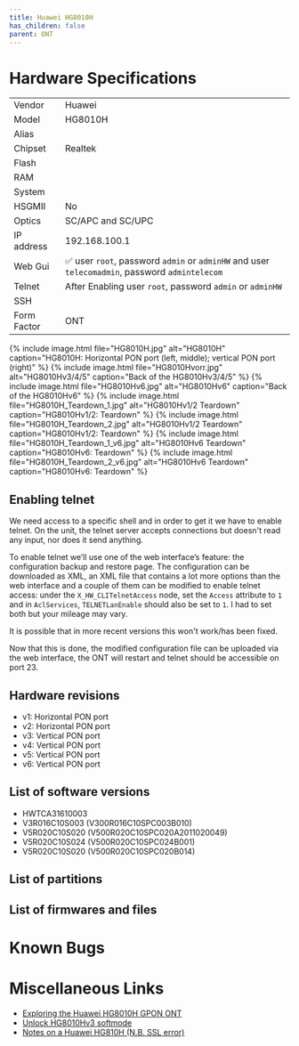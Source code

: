 ```yaml
---
title: Huawei HG8010H 
has_children: false
parent: ONT
---
```


# Hardware Specifications

|             |                                                 |
| ----------- | ----------------------------------------------- |
| Vendor      | Huawei                                          |
| Model       | HG8010H                                         |
| Alias       |                                                 |
| Chipset     | Realtek                                         |
| Flash       |                                                 |
| RAM         |                                                 |
| System      |                                                 |
| HSGMII      | No                                              |
| Optics      | SC/APC and SC/UPC                               |
| IP address  | 192.168.100.1                                   |
| Web Gui     | ✅ user `root`, password `admin` or `adminHW` and user `telecomadmin`, password `admintelecom` |
| Telnet      | After Enabling user `root`, password `admin` or `adminHW`                                 |
| SSH         |                                                 |
| Form Factor | ONT                                             |


{% include image.html file="HG8010H.jpg"  alt="HG8010H" caption="HG8010H: Horizontal PON port (left, middle); vertical PON port (right)" %}
{% include image.html file="HG8010Hvorr.jpg"  alt="HG8010Hv3/4/5" caption="Back of the HG8010Hv3/4/5" %}
{% include image.html file="HG8010Hv6.jpg"  alt="HG8010Hv6" caption="Back of the HG8010Hv6" %}
{% include image.html file="HG8010H_Teardown_1.jpg"  alt="HG8010Hv1/2 Teardown" caption="HG8010Hv1/2: Teardown" %}
{% include image.html file="HG8010H_Teardown_2.jpg"  alt="HG8010Hv1/2 Teardown" caption="HG8010Hv1/2: Teardown" %}
{% include image.html file="HG8010H_Teardown_1_v6.jpg"  alt="HG8010Hv6 Teardown" caption="HG8010Hv6: Teardown" %}
{% include image.html file="HG8010H_Teardown_2_v6.jpg"  alt="HG8010Hv6 Teardown" caption="HG8010Hv6: Teardown" %}

## Enabling telnet

We need access to a specific shell and in order to get it we have to enable telnet. On the unit, the telnet server accepts connections but doesn't read any input, nor does it send anything.

To enable telnet we’ll use one of the web interface’s feature: the configuration backup and restore page. The configuration can be downloaded as XML, an XML file that contains a lot more options than the web interface and a couple of them can be modified to enable telnet access: under the `X_HW_CLITelnetAccess` node, set the `Access` attribute to `1` and in `AclServices`, `TELNETLanEnable` should also be set to `1`. I had to set both but your mileage may vary. 

It is possible that in more recent versions this won't work/has been fixed.

Now that this is done, the modified configuration file can be uploaded via the web interface, the ONT will restart and telnet should be accessible on port 23.

## Hardware revisions
- v1: Horizontal PON port 
- v2: Horizontal PON port 
- v3: Vertical PON port
- v4: Vertical PON port
- v5: Vertical PON port
- v6: Vertical PON port

## List of software versions

- HWTCA31610003
- V3R016C10S003 (V300R016C10SPC003B010)
- V5R020C10S020 (V500R020C10SPC020A2011020049)
- V5R020C10S024 (V500R020C10SPC024B001)
- V5R020C10S020 (V500R020C10SPC020B014)

## List of partitions
## List of firmwares and files
# Known Bugs
# Miscellaneous Links

- [Exploring the Huawei HG8010H GPON ONT](https://www.linux.it/~md/text/gpon-sha2017.pdf)
- [Unlock HG8010Hv3 softmode](https://lafibre.info/orange-installation/unlock-hg8010gv3-softmode/)
- [Notes on a Huawei HG810H (N.B. SSL error)](https://umbriel.fr/blog/Notes_on_a_Huawei_HG8010H.html)


